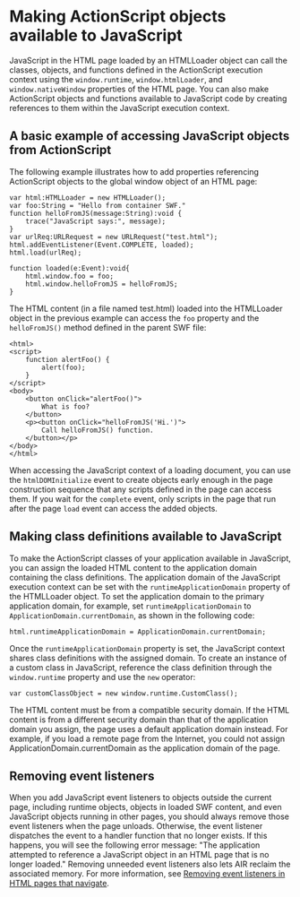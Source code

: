 # Making ActionScript objects available to JavaScript

JavaScript in the HTML page loaded by an HTMLLoader object can call the classes,
objects, and functions defined in the ActionScript execution context using the
`window.runtime`, `window.htmlLoader`, and `window.nativeWindow` properties of
the HTML page. You can also make ActionScript objects and functions available to
JavaScript code by creating references to them within the JavaScript execution
context.

## A basic example of accessing JavaScript objects from ActionScript

The following example illustrates how to add properties referencing ActionScript
objects to the global window object of an HTML page:

    var html:HTMLLoader = new HTMLLoader();
    var foo:String = "Hello from container SWF."
    function helloFromJS(message:String):void {
    	trace("JavaScript says:", message);
    }
    var urlReq:URLRequest = new URLRequest("test.html");
    html.addEventListener(Event.COMPLETE, loaded);
    html.load(urlReq);

    function loaded(e:Event):void{
    	html.window.foo = foo;
    	html.window.helloFromJS = helloFromJS;
    }

The HTML content (in a file named test.html) loaded into the HTMLLoader object
in the previous example can access the `foo` property and the `helloFromJS()`
method defined in the parent SWF file:

    <html>
    <script>
        function alertFoo() {
            alert(foo);
        }
    </script>
    <body>
        <button onClick="alertFoo()">
            What is foo?
        </button>
        <p><button onClick="helloFromJS('Hi.')">
            Call helloFromJS() function.
        </button></p>
    </body>
    </html>

When accessing the JavaScript context of a loading document, you can use the
`htmlDOMInitialize` event to create objects early enough in the page
construction sequence that any scripts defined in the page can access them. If
you wait for the `complete` event, only scripts in the page that run after the
page `load` event can access the added objects.

## Making class definitions available to JavaScript

To make the ActionScript classes of your application available in JavaScript,
you can assign the loaded HTML content to the application domain containing the
class definitions. The application domain of the JavaScript execution context
can be set with the `runtimeApplicationDomain` property of the HTMLLoader
object. To set the application domain to the primary application domain, for
example, set `runtimeApplicationDomain` to `ApplicationDomain.currentDomain`, as
shown in the following code:

    html.runtimeApplicationDomain = ApplicationDomain.currentDomain;

Once the `runtimeApplicationDomain` property is set, the JavaScript context
shares class definitions with the assigned domain. To create an instance of a
custom class in JavaScript, reference the class definition through the
`window.runtime` property and use the `new` operator:

    var customClassObject = new window.runtime.CustomClass();

The HTML content must be from a compatible security domain. If the HTML content
is from a different security domain than that of the application domain you
assign, the page uses a default application domain instead. For example, if you
load a remote page from the Internet, you could not assign
ApplicationDomain.currentDomain as the application domain of the page.

## Removing event listeners

When you add JavaScript event listeners to objects outside the current page,
including runtime objects, objects in loaded SWF content, and even JavaScript
objects running in other pages, you should always remove those event listeners
when the page unloads. Otherwise, the event listener dispatches the event to a
handler function that no longer exists. If this happens, you will see the
following error message: "The application attempted to reference a JavaScript
object in an HTML page that is no longer loaded." Removing unneeded event
listeners also lets AIR reclaim the associated memory. For more information, see
[Removing event listeners in HTML pages that navigate](WS5b3ccc516d4fbf351e63e3d118666ade46-7ec3.html).
